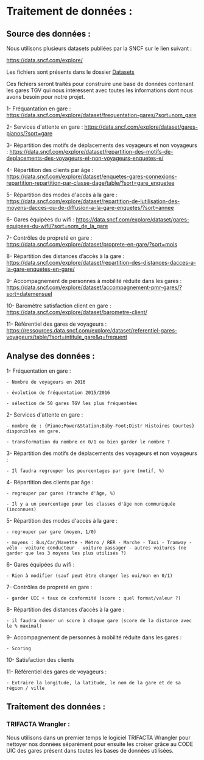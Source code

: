 # Traitement de données : 

## Source des données : 

Nous utilisons plusieurs datasets publiées par la SNCF sur le lien suivant :

https://data.sncf.com/explore/

Les fichiers sont présents dans le dossier <a href="https://github.com/OumaimaFassi/SNCF_viz/tree/master/Dataset"> Datasets </a>

Ces fichiers seront traités pour construire une base de données contenant les gares TGV qui nous intéressent avec toutes les informations dont nous avons besoin pour notre projet. 


1- Fréquantation en gare : https://data.sncf.com/explore/dataset/frequentation-gares/?sort=nom_gare


2- Services d'attente en gare : https://data.sncf.com/explore/dataset/gares-pianos/?sort=gare


3- Répartition des motifs de déplacements des voyageurs et non voyageurs : https://data.sncf.com/explore/dataset/repartition-des-motifs-de-deplacements-des-voyageurs-et-non-voyageurs-enquetes-e/


4- Répartition des clients par âge : https://data.sncf.com/explore/dataset/enquetes-gares-connexions-repartition-repartition-par-classe-dage/table/?sort=gare_enquetee


5- Répartition des modes d'accès à la gare : https://data.sncf.com/explore/dataset/repartition-de-lutilisation-des-moyens-dacces-ou-de-diffusion-a-la-gare-enquetes/?sort=annee


6- Gares équipées du wifi : https://data.sncf.com/explore/dataset/gares-equipees-du-wifi/?sort=nom_de_la_gare


7- Contrôles de propreté en gare : https://data.sncf.com/explore/dataset/proprete-en-gare/?sort=mois 


8- Répartition des distances d’accès à la gare : https://data.sncf.com/explore/dataset/repartition-des-distances-dacces-a-la-gare-enquetes-en-gare/


9- Accompagnement de personnes à mobilité réduite dans les gares : https://data.sncf.com/explore/dataset/accompagnement-pmr-gares/?sort=datemensuel


10- Baromètre satisfaction client en gare : https://data.sncf.com/explore/dataset/barometre-client/

11- Référentiel des gares de voyageurs : https://ressources.data.sncf.com/explore/dataset/referentiel-gares-voyageurs/table/?sort=intitule_gare&q=frequent

## Analyse des données :

1- Fréquentation en gare : 

	- Nombre de voyageurs en 2016
	
	- évolution de fréquentation 2015/2016
	
	- sélection de 50 gares TGV les plus fréquentées
	
2- Services d'attente en gare :

	- nombre de : {Piano;Power&Station;Baby-Foot;Distr Histoires Courtes} disponibles en gare.
	
	- transformation du nombre en 0/1 ou bien garder le nombre ? 
	
3- Répartition des motifs de déplacements des voyageurs et non voyageurs :
	
	- Il faudra regrouper les pourcentages par gare (motif, %)

4- Répartition des clients par âge : 

	- regrouper par gares (tranche d'âge, %)

	- Il y a un pourcentage pour les classes d'âge non communiquée (inconnues)

5- Répartition des modes d'accès à la gare :
	
	- regrouper par gare (moyen, 1/0)
	
	- moyens : Bus/Car/Navette - Métro / RER - Marche - Taxi - Tramway - vélo - voiture conducteur - voiture passager - autres voitures (ne garder que les 3 moyens les plus utilisés ?)

6- Gares équipées du wifi :
	
	- Rien à modifier (sauf peut être changer les oui/non en 0/1)


7- Contrôles de propreté en gare : 

	- garder UIC + taux de conformité (score : quel format/valeur ?)

8- Répartition des distances d’accès à la gare :

	- il faudra donner un score à chaque gare (score de la distance avec le % maximal)

9- Accompagnement de personnes à mobilité réduite dans les gares :

	- Scoring

10- Satisfaction des clients

11- Référentiel des gares de voyageurs :

	- Extraire la longitude, la latitude, le nom de la gare et de sa région / ville

## Traitement des données : 

### TRIFACTA Wrangler :

Nous utilisons dans un premier temps le logiciel TRIFACTA Wrangler pour nettoyer nos données séparément pour ensuite les croiser grâce au CODE UIC des gares présent dans toutes les bases de données utilisées.
